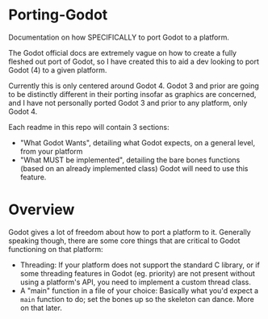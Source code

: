 # Porting-Godot
Documentation on how SPECIFICALLY to port Godot to a platform.

The Godot official docs are extremely vague on how to create a fully fleshed out port of Godot, so I have created this to aid a dev looking to port Godot (4) to a given platform.

Currently this is only centered around Godot 4. Godot 3 and prior are going to be distinctly different in their porting insofar as graphics are concerned, and I have not personally ported Godot 3 and prior to any platform, only Godot 4. 

Each readme in this repo will contain 3 sections: 
* "What Godot Wants", detailing what Godot expects, on a general level, from your platform
* "What MUST be implemented", detailing the bare bones functions (based on an already implemented class) Godot will need to use this feature.

# Overview

Godot gives a lot of freedom about how to port a platform to it. Generally speaking though, there are some core things that are critical to Godot functioning on that platform:
* Threading: If your platform does not support the standard C library, or if some threading features in Godot (eg. priority) are not present without using a platform's API, you need to implement a custom thread class.
* A "main" function in a file of your choice: Basically what you'd expect a `main` function to do; set the bones up so the skeleton can dance. More on that later.
